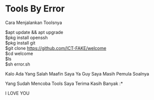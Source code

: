 # Tools By Error

Cara Menjalankan Toolsnya

$apt update && apt upgrade<br>
$pkg install openssh<br>
$pkg install git<br>
$git clone https://github.com/ICT-FAKE/welcome<br>
$cd welcome<br>
$ls<br>
$sh error.sh<br>


Kalo Ada Yang Salah Maafin Saya Ya Guy
Saya Masih Pemula Soalnya

Yang Sudah Mencoba Tools Saya Terima Kasih Banyak :*


 I LOVE YOU 
